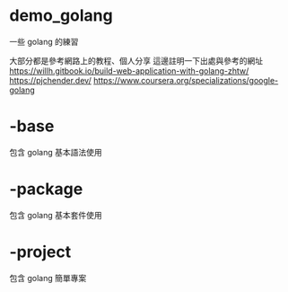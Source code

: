 # demo_golang
一些 golang 的練習

大部分都是參考網路上的教程、個人分享
這邊註明一下出處與參考的網址
https://willh.gitbook.io/build-web-application-with-golang-zhtw/
https://pjchender.dev/
https://www.coursera.org/specializations/google-golang

# -base
包含 golang 基本語法使用

# -package
包含 golang 基本套件使用

# -project
包含 golang 簡單專案
